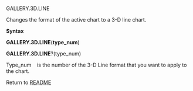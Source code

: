 GALLERY.3D.LINE

Changes the format of the active chart to a 3-D line chart.

**Syntax**

**GALLERY.3D.LINE**(**type\_num**)

**GALLERY.3D.LINE**?(type\_num)

Type\_num&nbsp;&nbsp;&nbsp;&nbsp;is the number of the 3-D Line format
that you want to apply to the chart.



Return to [README](README.md)


